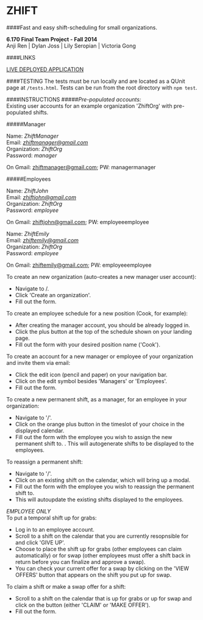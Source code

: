 ZHIFT
=====
####Fast and easy shift-scheduling for small organizations.

**6.170 Final Team Project - Fall 2014**  
Anji Ren | Dylan Joss | Lily Seropian | Victoria Gong

####LINKS

[LIVE DEPLOYED APPLICATION](http://zhift-seropian.rhcloud.com/)  

####TESTING
The tests must be run locally and are located as a QUnit page at <code>/tests.html</code>. Tests can be run from the root directory with <code>npm test</code>.

####INSTRUCTIONS
#####*Pre-populated accounts:*  
Existing user accounts for an example organization 'ZhiftOrg' with pre-populated shifts.

#####Manager

Name: *ZhiftManager*   
Email: *zhiftmanager@gmail.com*  
Organization: *ZhiftOrg*  
Password: *manager*

On Gmail: zhiftmanager@gmail.com; PW: managermanager  

#####Employees

Name: *ZhiftJohn*   
Email: *zhiftjohn@gmail.com*  
Organization: *ZhiftOrg*  
Password: *employee*

On Gmail: zhiftjohn@gmail.com; PW: employeeemployee  

Name: *ZhiftEmily*   
Email: *zhiftemily@gmail.com*  
Organization: *ZhiftOrg*  
Password: *employee*

On Gmail: zhiftemily@gmail.com; PW: employeeemployee

To create an new organization (auto-creates a new manager user account):
- Navigate to /.
- Click 'Create an organization'.
- Fill out the form.

To create an employee schedule for a new position (Cook, for example):
- After creating the manager account, you should be already logged in.
- Click the plus button at the top of the schedule shown on your landing page.
- Fill out the form with your desired position name ('Cook').

To create an account for a new manager or employee of your organization and invite them via email:
- Click the edit icon (pencil and paper) on your navigation bar.
- Click on the edit symbol besides 'Managers' or 'Employees'.
- Fill out the form.

To create a new permanent shift, as a manager, for an employee in your organization:
- Navigate to '/'.
- Click on the orange plus button in the timeslot of your choice in the displayed calendar.
- Fill out the form with the employee you wish to assign the new permanent shift to.
. This will autogenerate shifts to be displayed to the employees.

To reassign a permanent shift:
- Navigate to '/'.
- Click on an existing shift on the calendar, which will bring up a modal.
- Fill out the form with the employee you wish to reassign the permanent shift to.
- This will autoupdate the existing shifts displayed to the employees.

*EMPLOYEE ONLY*  
To put a temporal shift up for grabs:
- Log in to an employee account.
- Scroll to a shift on the calendar that you are currently resopnsible for and click 'GIVE UP'.
- Choose to place the shift up for grabs (other employees can claim automatically) or for swap (other employees must offer a shift back in return before you can finalize and approve a swap).
- You can check your current offer for a swap by clicking on the 'VIEW OFFERS' button that appears on the shift you put up for swap.

To claim a shift or make a swap offer for a shift:
- Scroll to a shift on the calendar that is up for grabs or up for swap and click on the button (either 'CLAIM' or 'MAKE OFFER').
- Fill out the form.


